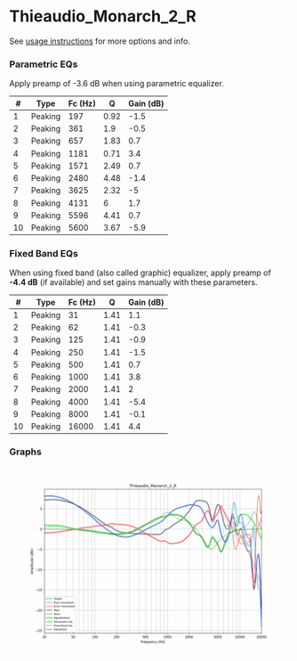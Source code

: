 # Thieaudio_Monarch_2_R
See [usage instructions](https://github.com/jaakkopasanen/AutoEq#usage) for more options and info.

### Parametric EQs
Apply preamp of -3.6 dB when using parametric equalizer.

|   # | Type    |   Fc (Hz) |    Q |   Gain (dB) |
|-----|---------|-----------|------|-------------|
|   1 | Peaking |       197 | 0.92 |        -1.5 |
|   2 | Peaking |       361 | 1.9  |        -0.5 |
|   3 | Peaking |       657 | 1.83 |         0.7 |
|   4 | Peaking |      1181 | 0.71 |         3.4 |
|   5 | Peaking |      1571 | 2.49 |         0.7 |
|   6 | Peaking |      2480 | 4.48 |        -1.4 |
|   7 | Peaking |      3625 | 2.32 |        -5   |
|   8 | Peaking |      4131 | 6    |         1.7 |
|   9 | Peaking |      5596 | 4.41 |         0.7 |
|  10 | Peaking |      5600 | 3.67 |        -5.9 |

### Fixed Band EQs
When using fixed band (also called graphic) equalizer, apply preamp of **-4.4 dB** (if available) and set gains manually with these parameters.

|   # | Type    |   Fc (Hz) |    Q |   Gain (dB) |
|-----|---------|-----------|------|-------------|
|   1 | Peaking |        31 | 1.41 |         1.1 |
|   2 | Peaking |        62 | 1.41 |        -0.3 |
|   3 | Peaking |       125 | 1.41 |        -0.9 |
|   4 | Peaking |       250 | 1.41 |        -1.5 |
|   5 | Peaking |       500 | 1.41 |         0.7 |
|   6 | Peaking |      1000 | 1.41 |         3.8 |
|   7 | Peaking |      2000 | 1.41 |         2   |
|   8 | Peaking |      4000 | 1.41 |        -5.4 |
|   9 | Peaking |      8000 | 1.41 |        -0.1 |
|  10 | Peaking |     16000 | 1.41 |         4.4 |

### Graphs
![](./Thieaudio_Monarch_2_R.png)
